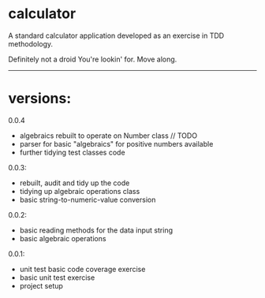 # calculator

A standard calculator application developed as an exercise in TDD methodology.

Definitely not a droid You're lookin' for. Move along.

* * *

# versions:

0.0.4
+ algebraics rebuilt to operate on Number class // TODO
+ parser for basic "algebraics" for positive numbers available
+ further tidying test classes code

0.0.3:
+ rebuilt, audit and tidy up the code
+ tidying up algebraic operations class
+ basic string-to-numeric-value conversion

0.0.2:
+ basic reading methods for the data input string
+ basic algebraic operations

0.0.1:
+ unit test basic code coverage exercise
+ basic unit test exercise
+ project setup
